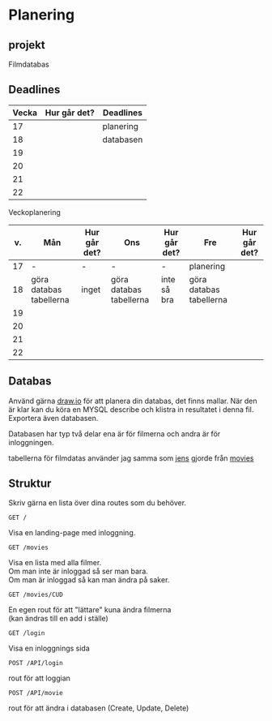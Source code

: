 # Planering

## projekt

Filmdatabas

## Deadlines

| Vecka | Hur går det? | Deadlines |
| ----- | ------------ | --------- |
| 17    |              | planering |
| 18    |              | databasen |
| 19    |              |           |
| 20    |              |           |
| 21    |              |           |
| 22    |              |           |

Veckoplanering

| v.  | Mån                     | Hur går det? | Ons                     | Hur går det? | Fre                     | Hur går det? |
| --- | ----------------------- | ------------ | ----------------------- | ------------ | ----------------------- | ------------ |
| 17  | -                       | -            | -                       | -            | planering               |              |
| 18  | göra databas tabellerna | inget        | göra databas tabellerna | inte så bra  | göra databas tabellerna |              |
| 19  |                         |              |                         |              |                         |              |
| 20  |                         |              |                         |              |                         |              |
| 21  |                         |              |                         |              |                         |              |
| 22  |                         |              |                         |              |                         |              |

## Databas

Använd gärna [draw.io](https://app.diagrams.net/) för att planera din databas, det finns mallar.
När den är klar kan du köra en MYSQL describe och klistra in resultatet i denna fil.
Exportera även databasen.

Databasen har typ två delar ena är för filmerna och andra är för inloggningen.

tabellerna för filmdatas använder jag samma som [jens](https://github.com/jensnti) gjorde från [movies](https://github.com/jensnti/movies/blob/main/_2021-05-05_150019_jens.sql)

## Struktur

Skriv gärna en lista över dina routes som du behöver.

```
GET /
```

Visa en landing-page med inloggning.

```
GET /movies
```

Visa en lista med alla filmer.  
Om man inte är inloggad så ser man bara.  
Om man är inloggad så kan man ändra på saker.

```
GET /movies/CUD
```

En egen rout för att "lättare" kuna ändra filmerna  
(kan ändras till en add i ställe)

```
GET /login
```

Visa en inloggnings sida

```
POST /API/login
```

rout för att loggian

```
POST /API/movie
```

rout för att ändra i databasen (Create, Update, Delete)
